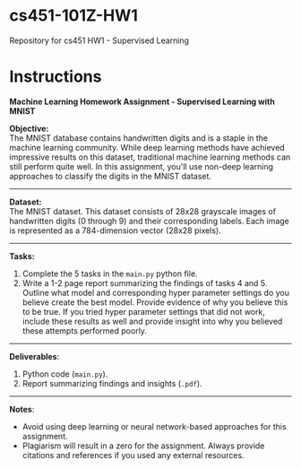 # cs451-101Z-HW1
Repository for cs451 HW1 - Supervised Learning

# Instructions
**Machine Learning Homework Assignment - Supervised Learning with MNIST**

**Objective:**  
The MNIST database contains handwritten digits and is a staple in the machine learning community. While deep learning methods have achieved impressive results on this dataset, traditional machine learning methods can still perform quite well. In this assignment, you'll use non-deep learning approaches to classify the digits in the MNIST dataset.

---

**Dataset:**  
The MNIST dataset. This dataset consists of 28x28 grayscale images of handwritten digits (0 through 9) and their corresponding labels. Each image is represented as a 784-dimension vector (28x28 pixels).

---

**Tasks:**

1. Complete the 5 tasks in the `main.py` python file.
1. Write a 1-2 page report summarizing the findings of tasks 4 and 5. Outline what model and corresponding hyper parameter settings do you believe create the best model. Provide evidence of why you believe this to be true. If you tried hyper parameter settings that did not work, include these results as well and provide insight into why you believed these attempts performed poorly.

---

**Deliverables**:

1. Python code (`main.py`).
2. Report summarizing findings and insights (`.pdf`).

---

**Notes**:
- Avoid using deep learning or neural network-based approaches for this assignment.
- Plagiarism will result in a zero for the assignment. Always provide citations and references if you used any external resources.